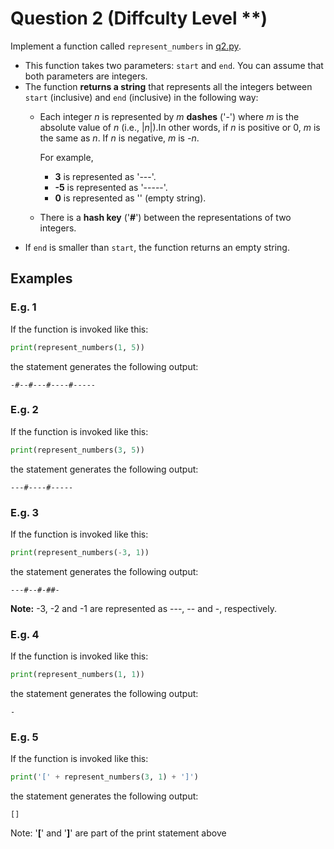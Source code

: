 # Question 2 (Diffculty Level **)

Implement a function called `represent_numbers` in [q2.py](../questions/q2.py).

- This function takes two parameters: `start` and `end`. You can assume that both parameters are integers.
- The function **returns a string** that represents all the integers between `start` (inclusive) and `end` (inclusive) in the following way:
  - Each integer *n* is represented by *m* **dashes** ('-') where *m* is the absolute value of *n* (i.e., |*n*|).In other words, if *n* is positive or 0, *m* is the same as *n*. If *n* is negative, *m* is *-n*.

    For example,
    - **3** is represented as '---'.
    - **-5** is represented as '-----'.
    - **0** is represented as '' (empty string).
  - There is a **hash key** ('**#**') between the representations of two integers.
- If `end` is smaller than `start`, the function returns an empty string.

## Examples

### E.g. 1

If the function is invoked like this:
  
```python
print(represent_numbers(1, 5))
```

the statement generates the following output:

```code
-#--#---#----#-----
```

### E.g. 2

If the function is invoked like this:

```python
print(represent_numbers(3, 5))
```

the statement generates the following output:

```code
---#----#-----
```

### E.g. 3

If the function is invoked like this:

```python
print(represent_numbers(-3, 1))
```

the statement generates the following output:

```code
---#--#-##-
```

**Note:** -3, -2 and -1 are represented as ---, -- and -, respectively.

### E.g. 4

If the function is invoked like this:

```python
print(represent_numbers(1, 1))
```

the statement generates the following output:

```code
-
```

### E.g. 5

If the function is invoked like this:

```python
print('[' + represent_numbers(3, 1) + ']')
```

the statement generates the following output:

```code
[]
```

Note: '**[**' and '**]**' are part of the print statement above
